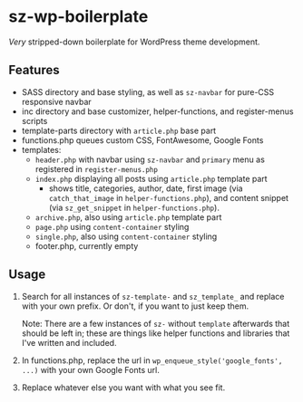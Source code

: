 # sz-wp-boilerplate
_Very_ stripped-down boilerplate for WordPress theme development.

## Features
- SASS directory and base styling, as well as `sz-navbar` for pure-CSS responsive navbar
- inc directory and base customizer, helper-functions, and register-menus scripts
- template-parts directory with `article.php` base part
- functions.php queues custom CSS, FontAwesome, Google Fonts
- templates:
    - `header.php` with navbar using `sz-navbar` and `primary` menu as registered in `register-menus.php`
    - `index.php` displaying all posts using `article.php` template part
        - shows title, categories, author, date, first image (via `catch_that_image` in `helper-functions.php`), and content snippet (via `sz_get_snippet` in `helper-functions.php`).
    - `archive.php`, also using `article.php` template part
    - `page.php` using `content-container` styling
    - `single.php`, also using `content-container` styling
    - footer.php, currently empty

## Usage
1. Search for all instances of `sz-template-` and `sz_template_` and replace with your own prefix. Or don't, if you want to just keep them.

    Note: There are a few instances of `sz-` without `template` afterwards that should be left in; these are things like helper functions and libraries that I've written and included.
    
2. In functions.php, replace the url in `wp_enqueue_style('google_fonts', ...)` with your own Google Fonts url.

3. Replace whatever else you want with what you see fit.